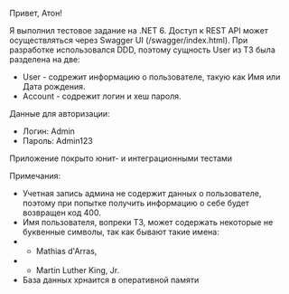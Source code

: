 Привет, Атон!

Я выполнил тестовое задание на .NET 6.
Доступ к REST API может осуществляться через Swagger UI (/swagger/index.html).
При разработке использовался DDD, поэтому сущность User из ТЗ была разделена на две: 
* User - содрежит информацию о пользователе, такую как Имя или Дата рождения.
* Account - содрежит логин и хеш пароля.

Данные для авторизации:
* Логин: Admin
* Пароль: Admin123

Приложение покрыто юнит- и интеграционными тестами

Примечания:
* Учетная запись админа не содержит данных о пользователе, поэтому при попытке получить информацию о себе будет возвращен код 400.
* Имя пользователя, вопреки ТЗ, может содержать некоторые не буквенные символы, так как бывают такие имена:
* * Mathias d'Arras,
* * Martin Luther King, Jr.
* База данных хрнаится в оперативной памяти
